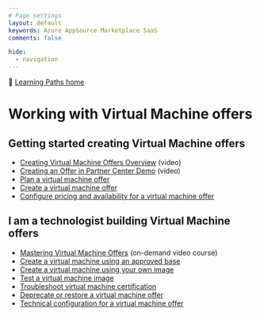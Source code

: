 ```yaml
---
# Page settings
layout: default
keywords: Azure AppSource Marketplace SaaS
comments: false

hide:
  - navigation
---
```


🚦 [Learning Paths home](./index.md)

# Working with Virtual Machine offers

## Getting started creating Virtual Machine offers

- [Creating Virtual Machine Offers Overview](https://microsoft.github.io/Mastering-the-Marketplace/vm/#creating-virtual-machine-offers-overview) (video)
- [Creating an Offer in Partner Center Demo](https://microsoft.github.io/Mastering-the-Marketplace/vm/#creating-and-customizing-a-virtual-machine-demo) (video)
- [Plan a virtual machine offer](https://docs.microsoft.com/azure/marketplace/marketplace-virtual-machines)
- [Create a virtual machine offer](https://docs.microsoft.com/azure/marketplace/azure-vm-offer-setup)
- [Configure pricing and availability for a virtual machine offer](https://docs.microsoft.com/azure/marketplace/azure-vm-plan-pricing-and-availability)

## I am a technologist building Virtual Machine offers

- [Mastering Virtual Machine Offers](https://microsoft.github.io/Mastering-the-Marketplace/vm/) (on-demand video course)
- [Create a virtual machine using an approved base](https://docs.microsoft.com/azure/marketplace/azure-vm-use-approved-base)
- [Create a virtual machine using your own image](https://docs.microsoft.com/azure/marketplace/azure-vm-use-own-image)
- [Test a virtual machine image](https://docs.microsoft.com/azure/marketplace/azure-vm-image-test)
- [Troubleshoot virtual machine certification](https://docs.microsoft.com/azure/marketplace/azure-vm-certification-faq)
- [Deprecate or restore a virtual machine offer](https://docs.microsoft.com/azure/marketplace/deprecate-vm)
- [Technical configuration for a virtual machine offer](https://docs.microsoft.com/azure/marketplace/azure-vm-plan-technical-configuration)

